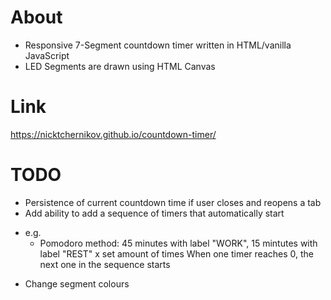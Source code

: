 # About
* Responsive 7-Segment countdown timer written in HTML/vanilla JavaScript
* LED Segments are drawn using HTML Canvas

# Link 

https://nicktchernikov.github.io/countdown-timer/

# TODO 

* Persistence of current countdown time if user closes and reopens a tab
* Add ability to add a sequence of timers that automatically start
- e.g. 
    - Pomodoro method: 
        45 minutes with label "WORK",
        15 mintutes with label "REST"
          x set amount of times 
When one timer reaches 0, the next one in the sequence starts
* Change segment colours
